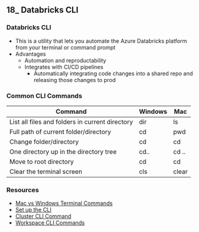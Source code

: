 ## 18_ Databricks CLI

### Databricks CLI
- This is a utility that lets you automate the Azure Databricks platform from your terminal or command prompt
- Advantages
  - Automation and reproductability
  - Integrates with CI/CD pipelines
    - Automatically integrating code changes into a shared repo and releasing those changes to prod

### Common CLI Commands
| Command | Windows | Mac |
|--|--|--|
| List all files and folders in current directory | dir | ls |
| Full path of current folder/directory | cd | pwd |
| Change folder/directory | cd <path> | cd <path> |
| One directory up in the directory tree | cd.. | cd .. |
| Move to root directory | cd | cd |
| Clear the terminal screen | cls | clear |

### Resources
- [Mac vs Windows Terminal Commands](https://gfranzini.gitbooks.io/tracer/content/support/command-line-mac-vs.-windows.html)
- [Set up the CLI](https://learn.microsoft.com/en-us/azure/databricks/dev-tools/cli/#--set-up-the-cli)
- [Cluster CLI Command](https://learn.microsoft.com/en-us/azure/databricks/archive/dev-tools/cli/clusters-cli)
- [Workspace CLI Commands](https://learn.microsoft.com/en-us/azure/databricks/archive/dev-tools/cli/workspace-cli)